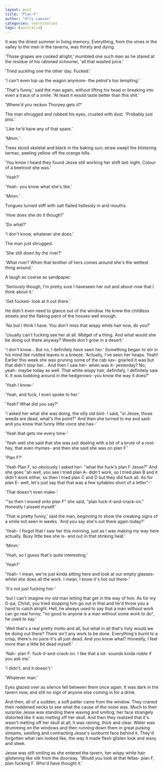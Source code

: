 ```yaml
---
layout: post
title: "Plan-F"
author: "Olly Lawson"
categories: shortstories
tags: [australia]
---
```



It was the driest summer in living memory. Everything, from the vines in the valley to the men in the taverns, was thirsty and dying.

 &#39;Those grapes are cooked alright,&#39; mumbled one such man as he stared at the residue of his rationed schooner, &#39;all that wasted juice.&#39;

 &#39;Tried suckling one the other day. Fucked.&#39;

 &#39;I can&#39;t even top up the wagon anymore- the petrol&#39;s too tempting.&#39;

 &#39;That&#39;s funny,&#39; said the man again, without lifting his head or breaking into even a trace of a smile. &#39;At least it would taste better than this shit.&#39;

 &#39;Where&#39;d you reckon Thorpey gets it?&#39;

 The man shrugged and rubbed his eyes, crusted with dust. &#39;Probably just piss.&#39;

 &#39;Like he&#39;d have any of that spare.&#39;

 &#39;Mmm.&#39;

 Trees stood skeletal and black in the baking sun; straw swept the blistering tarmac, peeling yellow off the orange hills.

 &#39;You know I heard they found Jesse still working her shift last night. Colour of a beetroot she was.&#39;

 &#39;Yeah?&#39;

 &#39;Yeah- you know what she&#39;s like.&#39;

 &#39;Mmm.&#39;

 Tongues turned stiff with salt flailed listlessly in arid mouths.

 &#39;How does she do it though?&#39;

 &#39;Do what?&#39;

 &#39;I don&#39;t know, whatever she does.&#39;

 The man just shrugged.

 &#39;She still down by the river?&#39;

 &#39;What river? When that brother of hers comes around she&#39;s the wettest thing around.&#39;

 A laugh as coarse as sandpaper.

 &#39;Seriously though, I&#39;m pretty sure I haveseen her out and about-now that I think about it.&#39;

 &#39;Get fucked- look at it out there.&#39;

 He didn&#39;t even need to glance out of the window. He knew the childless streets and the flaking paint of the houses well enough.

 &#39;No but I think I have. You don&#39;t miss that wispy white hair now, do you?&#39;

 &#39;Usually can&#39;t fucking see her at all. Midget of a thing. And what would she be doing out there anyway? Weeds don&#39;t grow in a desert.&#39;

 &#39;I don&#39;t know… But no, I definitely _have_ seen her.&#39; Something began to stir in his mind like rustled leaves in a breeze. &#39;Actually, I&#39;ve seen her heaps. Yeah! Earlier this week she was pruning some of the cab sav- gnarled it was but that didn&#39;t stop her… And then I saw her- when was it- yesterday? No, yeah- maybe today as well. That white wispy hair, definitely, I definitely saw it. It was bobbing around in the hedgerows- you know the way it does?&#39;

 &#39;Yeah I know-&#39;

 &#39;Yeah, and fuck, I even spoke to her.&#39;

 &#39;Yeah? What did you say?&#39;

 &#39;I asked her what she was doing, the silly old bint- I said, &quot;oi Jesse, those weeds are dead, what&#39;s the point?&quot; And then she turned to me and said- and you know that funny little voice she has-&#39;

 &#39;Yeah that gets me every time-&#39;

 &#39;Yeah well she said that she was just dealing with a bit of a brute of a root- hey, that even rhymes- and then she said she was on plan F.&#39;

 &#39;Plan F?&#39;

 &#39;Yeah Plan F, so obviously I asked her- &quot;what the fuck&#39;s plan F Jesse?&quot; And she goes &quot;ah well, you see I tried plan A- didn&#39;t work, so I tried plan B and it didn&#39;t work either, so then I tried plan C and D but they did fuck all. As for plan E- well, let&#39;s just say that that was a few syllables short of a letter&quot;-&#39;

 &#39;That doesn&#39;t even make-&#39;

 &#39;&quot;so then I moved onto plan F&quot; she said, &quot;plan fuck-it-and-crack-on.&quot; Honestly I pissed myself.&#39;

 &#39;That is pretty funny,&#39; said the man, beginning to show the creaking signs of a smile not seen in weeks. &#39;And you say she&#39;s out there again today?&#39;

 &#39;Yeah- I forgot that I saw her this morning, just as I was making my way here actually. Busy little bee she is- and out in that stinking heat.&#39;

 &#39;Mmm.&#39;

 &#39;Yeah, so I guess that&#39;s quite interesting.&#39;

 &#39;Yeah?&#39;

 &#39;Yeah- I mean, we&#39;re just kinda sitting here and look at our empty glasses- whilst she does all the work. I mean, I know it&#39;s hot out there-&#39;

 &#39;It&#39;s not just fucking hot-&#39;

 &#39;but I can&#39;t imagine my old man letting that get in the way of him. As for my G-pa, Christ, you tried stopping him go out in that and he&#39;d throw you a hand to catch alright. Hell, he always used to say that a man without work can go real funny; &quot;no good to anyone is a man without some work to do&quot;, he used to say.&#39;

 &#39;Well that&#39;s a real pretty motto and all, but what in all that&#39;s holy would we be doing out there? There isn&#39;t any work to be done. Everything&#39;s burnt to a crisp, there&#39;s no juice-it&#39;s all just dead. And you know what? Honestly, I feel more than a little bit dead myself.&#39;

 &#39;Nah- plan F: fuck-it-and-crack-on. I like that a lot- sounds kinda noble if you ask me.&#39;

 &#39;I didn&#39;t, and it doesn&#39;t.&#39;

 &#39;Whatever man.&#39;

 Eyes glazed over as silence fell between them once again. It was dark in the tavern now, and still no sign of anyone else coming in for a drink.

And then, all of a sudden, a soft patter came from the window. They craned their reddened necks to see what the cause of the noise was. Much to their surprise Jesse was standing there waving and smiling; her face strangely distorted like it was melting off her skull. And then they realized that it&#39;s wasn&#39;t melting off her skull at all; it was raining, thick and clear. Water was drumming on the windows and then running down them in great pulsing streams, swelling and contracting Jesse&#39;s sunburnt face behind it. They&#39;d forgotten what rain looked like, the way it made flesh glisten look and waxy and sleek.

 Jesse was still smiling as she entered the tavern, her wispy white hair glistening like silk from the doorway. &#39;Would you look at that fellas- plan F, plan fucking F. Who&#39;d have thought it.&#39;
